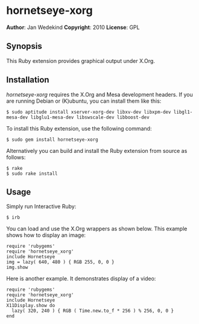 hornetseye-xorg
===============

**Author**:       Jan Wedekind
**Copyright**:    2010
**License**:      GPL

Synopsis
--------

This Ruby extension provides graphical output under X.Org.

Installation
------------

*hornetseye-xorg* requires the X.Org and Mesa development headers. If you are running Debian or (K)ubuntu, you can install them like this:

    $ sudo aptitude install xserver-xorg-dev libxv-dev libxpm-dev libgl1-mesa-dev libglu1-mesa-dev libswscale-dev libboost-dev

To install this Ruby extension, use the following command:

    $ sudo gem install hornetseye-xorg

Alternatively you can build and install the Ruby extension from source as follows:

    $ rake
    $ sudo rake install

Usage
-----

Simply run Interactive Ruby:

    $ irb

You can load and use the X.Org wrappers as shown below. This example shows how to display an image:

    require 'rubygems'
    require 'hornetseye_xorg'
    include Hornetseye
    img = lazy( 640, 480 ) { RGB 255, 0, 0 }
    img.show

Here is another example. It demonstrates display of a video:

    require 'rubygems'
    require 'hornetseye_xorg'
    include Hornetseye
    X11Display.show do
      lazy( 320, 240 ) { RGB ( Time.new.to_f * 256 ) % 256, 0, 0 }
    end

